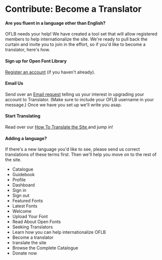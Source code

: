 <h1>Contribute: Become a Translator</h1>

<h4>Are you fluent in a language other than English?</h4>

<p>OFLB needs your help!  We have created a tool set that will allow registered members to help internationalize the site. We're ready to pull back the curtain and invite you to join in the effort, so if you'd like to become a translator, here's how.</p>

<h4>Sign up for Open Font Library</h4>

<p><a href="/up">Register an account</a> (if you haven't already).</p>

<h4>Email Us</h4>

<p>Send over an <a href="mailto:everyone@openfontlibrary.org">Email request</a> telling us your interest in upgrading your account to Translator. (Make sure to include your OFLB username in your message.) Once we have you set up we'll write you asap.</p>

<h4>Start Translating</h4>

<p>Read over our <a href="/guidebook/translation">How To Translate the Site </a> and jump in!</p>

<h4>Adding a language?</h4>

<p>If there's a new language you'd like to see, please send us correct translations of these terms first. Then we'll help you move on to the rest of the site.</p>

<ul>
<li>Catalogue</li>
<li>Guidebook</li>
<li>Profile</li>
<li>Dashboard</li>
<li>Sign in</li>
<li>Sign out</li>
<li>Featured Fonts</li>
<li>Latest Fonts</li>
<li>Welcome</li>
<li>Upload Your Font</li>
<li>Read About Open Fonts</li>
<li>Seeking Translators</li>
<li>Learn how you can help internationalize OFLB</li>
<li>Become a translator</li>
<li>translate the site</li>
<li>Browse the Complete Catalogue</li>
<li>Donate now</li>
</ul>